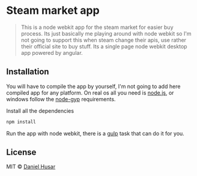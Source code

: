 # Steam market app

> This is a node webkit app for the steam market for easier buy process. Its just basically me playing around with node webkit so I'm not going to support this when steam change their apis, use rather their official site to buy stuff. Its a single page node webkit desktop app powered by angular.

## Installation

You will have to compile the app by yourself, I'm not going to add here compiled app for any platform.
On real os all you need is [node.js](http://nodejs.org/), or windows follow the [node-gyp](https://github.com/TooTallNate/node-gyp#installation) requirements. 

Install all the dependencies
```bash
npm install
```

Run the app with node webkit, there is a [gulp](https://github.com/gulpjs/gulp) task that can do it for you.

## License

MIT © [Daniel Husar](https://github.com/danielhusar)

